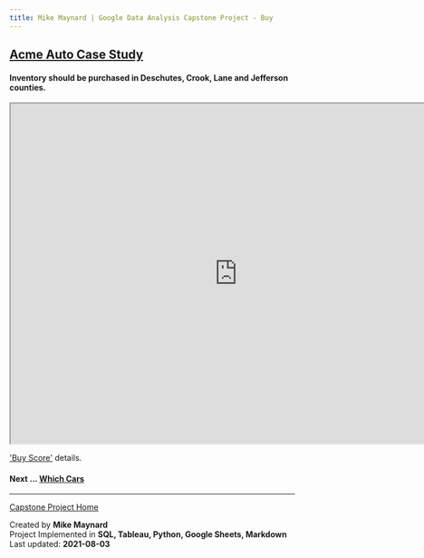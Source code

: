 ```yaml
---
title: Mike Maynard | Google Data Analysis Capstone Project - Buy
---
```

## [Acme Auto Case Study](/capstone/)

####  Inventory should be purchased in **Deschutes, Crook, Lane and Jefferson** counties.

<IFRAME SRC="https://public.tableau.com/views/capstone_16278859884250/Buy_1?:language=en-US&:display_count=n&:origin=viz_share_link" WIDTH=800 HEIGHT=600></IFRAME>

['Buy Score'](../metrics/buy_score.html) details.

#### Next ... [Which Cars](cars.html)

---
[Capstone Project Home](/capstone/)

Created by **Mike Maynard**<BR>
Project Implemented in **SQL, Tableau, Python, Google Sheets, Markdown**<BR>
Last updated:  **2021-08-03**
